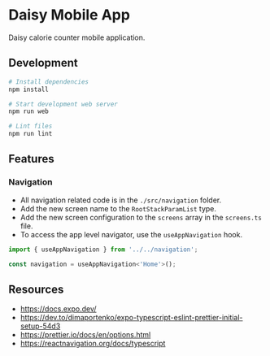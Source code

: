 # Daisy Mobile App

Daisy calorie counter mobile application.

## Development
```sh
# Install dependencies
npm install

# Start development web server
npm run web

# Lint files
npm run lint
```

## Features

### Navigation
- All navigation related code is in the `./src/navigation` folder.
- Add the new screen name to the `RootStackParamList` type.
- Add the new screen configuration to the `screens` array in the `screens.ts` file.
- To access the app level navigator, use the `useAppNavigation` hook.
```js
import { useAppNavigation } from '../../navigation';

const navigation = useAppNavigation<'Home'>();
```

## Resources
- https://docs.expo.dev/
- https://dev.to/dimaportenko/expo-typescript-eslint-prettier-initial-setup-54d3
- https://prettier.io/docs/en/options.html
- https://reactnavigation.org/docs/typescript

